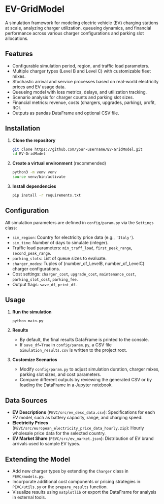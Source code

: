 # EV-GridModel

A simulation framework for modeling electric vehicle (EV) charging stations at scale, analyzing charger utilization, queueing dynamics, and financial performance across various charger configurations and parking slot allocations.


## Features

- Configurable simulation period, region, and traffic load parameters.
- Multiple charger types (Level B and Level C) with customizable fleet mixes.
- Stochastic arrival and service processes based on real-world electricity prices and EV usage data.
- Queueing model with loss metrics, delays, and utilization tracking.
- Scenario analysis for charger counts and parking slot sizes.
- Financial metrics: revenue, costs (chargers, upgrades, parking), profit, ROI.
- Outputs as pandas DataFrame and optional CSV file.

## Installation

1. **Clone the repository**

   ```bash
   git clone https://github.com/your-username/EV-GridModel.git
   cd EV-GridModel
   ```

2. **Create a virtual environment** (recommended)

   ```bash
   python3 -m venv venv
   source venv/bin/activate
   ```

3. **Install dependencies**

   ```bash
   pip install -r requirements.txt
   ```

## Configuration

All simulation parameters are defined in `config/param.py` via the `Settings` class:

- `sim_region`: Country for electricity price data (e.g., `'Italy'`).
- `sim_time`: Number of days to simulate (integer).
- Traffic load parameters: `min_traff_load`, `first_peak_range`, `second_peak_range`.
- `parking_slots`: List of queue sizes to evaluate.
- `charger_modes`: Tuples of (number\_of\_LevelB, number\_of\_LevelC) charger configurations.
- Cost settings: `charger_cost`, `upgrade_cost`, `maintenance_cost`, `parking_slot_cost`, `parking_fee`.
- Output flags: `save_df`, `print_df`.

## Usage

1. **Run the simulation**

   ```bash
   python main.py
   ```

2. **Results**

   - By default, the final results DataFrame is printed to the console.
   - If `save_df=True` in `config/param.py`, a CSV file `Simulation_results.csv` is written to the project root.

3. **Customize Scenarios**

   - Modify `config/param.py` to adjust simulation duration, charger mixes, parking slot sizes, and cost parameters.
   - Compare different outputs by reviewing the generated CSV or by loading the DataFrame in a Jupyter notebook.

## Data Sources

- **EV Descriptions** (`PEVC/src/ev_desc_data.csv`): Specifications for each EV model, such as battery capacity, range, and charging speed.
- **Electricity Prices** (`PEVC/src/european_electricity_price_data_hourly.zip`): Hourly wholesale price data for the selected country.
- **EV Market Share** (`PEVC/src/ev_market.json`): Distribution of EV brand arrivals used to sample EV types.

## Extending the Model

- Add new charger types by extending the `Charger` class in `PEVC/models.py`.
- Incorporate additional cost components or pricing strategies in `PEVC/utils.py` or the `prepare_results` function.
- Visualize results using `matplotlib` or export the DataFrame for analysis in external tools.


